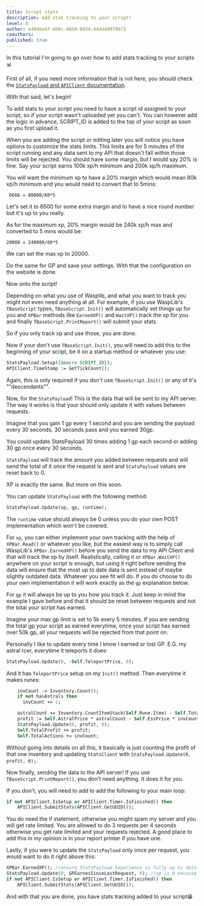 ```yaml
---
title: Script stats
description: Add stat tracking to your script!
level: 0
author: e40dee47-eb0c-4859-8434-44dd4d979673
coauthors: 
published: true
---
```


In this tutorial I'm going to go over how to add stats tracking to your scripts 📊

First of all, if you need more information that is not here, you should check the [`StatsPayload` and `APIClient` documentation](https://torwent.github.io/WaspLib/api.html).

With that said, let's begin!

To add stats to your script you need to have a script id assigned to your script, so if your script wasn't uploaded yet you can't. You can however add the logic in advance, SCRIPT_ID is added to the top of your script as soon as you first upload it.

When you are adding the script or editing later you will notice you have options to customize the stats limits.
This limits are for 5 minutes of the script running and any data sent to my API that doesn't fall within those limits will be rejected.
You should have some margin, but I would say 20% is fine.
Say your script earns 100k xp/h minimum and 200k xp/h maximum.

You will want the minimum xp to have a 20% margin which would mean 80k xp/h minimum and you would need to convert that to 5mins:
```
 6666 = 80000/60*5
```
Let's set it to 6500 for some extra margin and to have a nice round number but it's up to you really.

As for the maximum xp, 20% margin would be 240k xp/h max and converted to 5 mins would be:
```
20000 = 240000/60*5
```
We can set the max xp to 20000.
 
Do the same for GP and save your settings. With that the configuration on the website is done.

Now onto the script!

Depending on what you use of Wasplib, and what you want to track you might not even need anything at all.
For example, if you use WaspLib's `TBaseScript` types, `TBaseScript.Init()` will automatically set things up for you and `XPBar` methods like `EarnedXP()` and `WaitXP()` track the xp for you and finally `TBaseScript.PrintReport()` will submit your stats.

So if you only track xp and use those, you are done.

Now if your don't use `TBaseScript.Init()`, you will need to add this to the beginning of your script, be it on a startup method or whatever you use:
```pascal
StatsPayload.Setup({$macro SCRIPT_ID});
APIClient.TimeStamp := GetTickCount();
```
Again, this is only required if you don't use `TBaseScript.Init()` or any of it's ""descendants"".

Now, for the `StatsPayload`! This is the data that will be sent to my API server.
The way it works is that your should only update it with values between requests.

Imagine that you gain 1 gp every 1 second and you are sending the payload every 30 seconds.
30 seconds pass and you earned 30gp.

You could update StatsPayload 30 times adding 1 gp each second or adding 30 gp once every 30 seconds.

`StatsPayload` will track the amount you added between requests and will send the total of it once the request is sent and `StatsPayload` values are reset back to 0.

XP is exactly the same. But more on this soon.

You can update `StatsPayload` with the following method:
```pascal
StatsPayload.Update(xp, gp, runtime);
```
The `runtime` value should always be 0 unless you do your own POST implementation which won't be covered.

For `xp`, you can either implement your own tracking with the help of `XPBar.Read()` or whatever you like, but the easiest way is to simply call WaspLib's `XPBar.EarnedXP()` before you send the data to my API Client and that will track the xp by itself.
Realistically, calling it or `XPBar.WaitXP()` anywhere on your script is enough, but using it right before sending the data will ensure that the most up to date data is sent instead of maybe slightly outdated data.
Whatever you see fit will do.
If you do choose to do your own implementation it will work exactly as the `gp` explanation below.

For `gp` it will always be up to you how you track it. Just keep in mind the example I gave before and that it should be reset between requests and not the total your script has earned.

Imagine your max gp limit is set to 5k every 5 minutes.
If you are sending the total gp your script as earned everytime, once your script has earned over 50k gp, all your requests will be rejected from that point on.

Personally I like to update every time I know I earned or lost GP.
E.G. my astral rcer, everytime it teleports it does:
```pascal
StatsPayload.Update(0, -Self.TeleportPrice, 0);
```
And it has `TeleportPrice` setup on my `Init()` method.
Then everytime it makes runes:
```pascal
    invCount -= Inventory.Count();
    if not hasAstrals then
      invCount += 1;

    astralCount += Inventory.CountItemStack(Self.Rune.Item) - Self.TotalAstrals;
    profit := Self.AstralPrice * astralCount - Self.EssPrice * invCount;
    StatsPayload.Update(0, profit, 0);
    Self.TotalProfit += profit;
    Self.TotalActions += invCount;
```
Without going into details on all this, it basically is just counting the profit of that one inventory and updating `StatsClient` with `StatsPayload.Update(0, profit, 0);`.

Now finally, sending the data to the API server!
If you use `TBaseScript.PrintReport()`, you don't need anything. It does it for you.

If you don't, you will need to add to add the following to your main loop:
```pascal
if not APIClient.IsSetup or APIClient.Timer.IsFinished() then
    APIClient.SubmitStats(APIClient.GetUUID());
```
You do need the if statement, otherwise you might spam my server and you will get rate limited. You are allowed to do 3 requests per 4 seconds otherwise you get rate limited and your requests rejected.
A good place to add this in my opinion is in your report printer if you have one.

Lastly, if you were to update the `StatsPayload` only once per request, you would want to do it right above this:
```pascal
XPBar.EarnedXP(); //ensure StatsPayload.Experience is fully up to date.
StatsPayload.Update(0, GPEarnesSinceLastRequest, 0); //xp is 0 because XPBar.EarnedXP() already updated it.
if not APIClient.IsSetup or APIClient.Timer.IsFinished() then
    APIClient.SubmitStats(APIClient.GetUUID());
```

And with that you are done, you have stats tracking added to your script😁